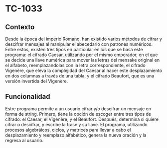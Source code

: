 # TC-1033

## Contexto
Desde la época del imperio Romano, han existido varios métodos de cifrar y descifrar mensajes al manipular el abecedario con patrones numéricos. Entre estos, existen tres tipos en particular en los que se basa este programa: el cifrado Caesar, utilizando por el mismo emperador, en el que se decide una llave numérica para mover las letras del mensake original en el alfabeto, reemplazandolas con la letra correspondiente, el cifrado Vigenère, que eleva la complejidad del Caesar al hacer este desplazamiento en dos columnas a través de una tabla, y el cifrado Beaufort, que es una versión invertida del Vigenère. 

## Funcionalidad
Estre programa permite a un usuario cifrar y/o descifrar un mensaje en forma de string. Primero, tiene la opción de escoger entre tres tipos de cifrado: el Caesar, el Vigenère, y el Beaufort. Después, determina si quiere cifrar o descifrar, y escribe la frase y su llave. El programa, utilizando procesos algebráicos, ciclos, y matrices para llevar a cabo el desplazamiento y reemplazo alfabético, genera la nueva oración y la regresa al usuario. 
